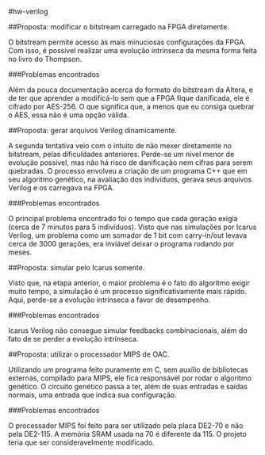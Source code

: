 #hw-verilog

##Proposta: modificar o bitstream carregado na FPGA diretamente.

O bitstream permite acesso às mais minuciosas configurações da FPGA. Com isso, é possível realizar uma evolução intrínseca da mesma forma feita no livro do Thompson.

###Problemas encontrados

Além da pouca documentação acerca do formato do bitstream da Altera, e de ter que aprender a modificá-lo sem que a FPGA fique danificada, ele é cifrado por AES-256. O que significa que, a menos que eu consiga quebrar o AES, essa não é uma opção válida.

##Proposta: gerar arquivos Verilog dinamicamente.

A segunda tentativa veio com o intuito de não mexer diretamente no bitstream, pelas dificuldades anteriores. Perde-se um nível menor de evolução possível, mas não há risco de danificação nem cifras para serem quebradas. O processo envolveu a criação de um programa C++ que em seu algoritmo genético, na avaliação dos indivíduos, gerava seus arquivos Verilog e os carregava na FPGA.

###Problemas encontrados

O principal problema encontrado foi o tempo que cada geração exigia (cerca de 7 minutos para 5 indivíduos). Visto que nas simulações por Icarus Verilog, um problema como um somador de 1 bit com carry-in/out levava cerca de 3000 gerações, era inviável deixar o programa rodando por meses.

##Proposta: simular pelo Icarus somente.

Visto que, na etapa anterior, o maior problema é o fato do algoritmo exigir muito tempo, a simulação é um processo significativamente mais rápido. Aqui, perde-se a evolução intrínseca a favor de desempenho.

###Problemas encontrados

Icarus Verilog não consegue simular feedbacks combinacionais, além do fato de se perder a evolução intrínseca.

##Proposta: utilizar o processador MIPS de OAC.

Utilizando um programa feito puramente em C, sem auxílio de bibliotecas externas, compilado para MIPS, ele fica responsável por rodar o algoritmo genético. O circuito genético passa a ter, além de suas entradas e saídas normais, uma entrada que indica sua configuração.

###Problemas encontrados

O processador MIPS foi feito para ser utilizado pela placa DE2-70 e não pela DE2-115. A memória SRAM usada na 70 é diferente da 115. O projeto teria que ser consideravelmente modificado.
